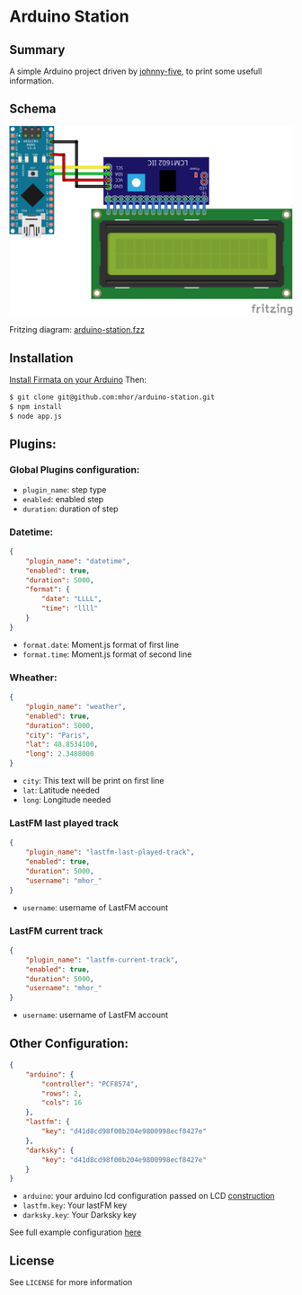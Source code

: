 # Arduino Station

## Summary

A simple Arduino project driven by [johnny-five](http://johnny-five.io/), to print some usefull information.

## Schema

![ArduinoStationSchema](/docs/arduino-station.png)

Fritzing diagram: [arduino-station.fzz](/docs/arduino-station.fzz)

## Installation

[Install Firmata on your Arduino](http://www.instructables.com/id/Arduino-Installing-Standard-Firmata/)
Then:

```bash
$ git clone git@github.com:mhor/arduino-station.git
$ npm install
$ node app.js
```

## Plugins:

### Global Plugins configuration:

- ```plugin_name```: step type
- ```enabled```: enabled step
- ```duration```: duration of step

### Datetime:

```json
{
    "plugin_name": "datetime",
    "enabled": true,
    "duration": 5000,
    "format": {
        "date": "LLLL",
        "time": "llll"
    }
}
```

- ```format.date```: Moment.js format of first line
- ```format.time```: Moment.js format of second line

### Wheather:

```json
{
    "plugin_name": "weather",
    "enabled": true,
    "duration": 5000,
    "city": "Paris",
    "lat": 48.8534100,
    "long": 2.3488000
}
```

- ```city```: This text will be print on first line
- ```lat```: Latitude needed
- ```long```: Longitude needed

### LastFM last played track

```json
{
    "plugin_name": "lastfm-last-played-track",
    "enabled": true,
    "duration": 5000,
    "username": "mhor_"
}
```

- ```username```: username of LastFM account

### LastFM current track

```json
{
    "plugin_name": "lastfm-current-track",
    "enabled": true,
    "duration": 5000,
    "username": "mhor_"
}
```

- ```username```: username of LastFM account

## Other Configuration:

```json
{
	"arduino": {
		"controller": "PCF8574",
		"rows": 2,
		"cols": 16
	},
	"lastfm": {
		"key": "d41d8cd98f00b204e9800998ecf8427e"
	},
	"darksky": {
		"key": "d41d8cd98f00b204e9800998ecf8427e"
	}
}
```

- ```arduino```: your arduino lcd configuration passed on LCD [construction](http://johnny-five.io/api/lcd/#parameters)
- ```lastfm.key```: Your lastFM key
- ```darksky.key```: Your Darksky key

See full example configuration [here](config/default.json.dist)

## License

See ```LICENSE``` for more information
